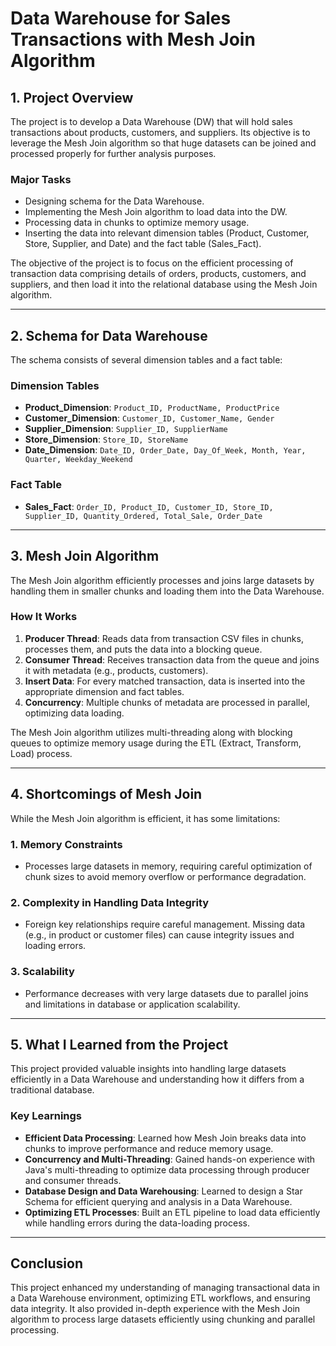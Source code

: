 # **Data Warehouse for Sales Transactions with Mesh Join Algorithm**

## **1. Project Overview**
The project is to develop a Data Warehouse (DW) that will hold sales transactions about products, customers, and suppliers. Its objective is to leverage the Mesh Join algorithm so that huge datasets can be joined and processed properly for further analysis purposes.

### **Major Tasks**
- Designing schema for the Data Warehouse.
- Implementing the Mesh Join algorithm to load data into the DW.
- Processing data in chunks to optimize memory usage.
- Inserting the data into relevant dimension tables (Product, Customer, Store, Supplier, and Date) and the fact table (Sales_Fact).

The objective of the project is to focus on the efficient processing of transaction data comprising details of orders, products, customers, and suppliers, and then load it into the relational database using the Mesh Join algorithm.

---

## **2. Schema for Data Warehouse**
The schema consists of several dimension tables and a fact table:

### **Dimension Tables**
- **Product_Dimension**: `Product_ID, ProductName, ProductPrice`
- **Customer_Dimension**: `Customer_ID, Customer_Name, Gender`
- **Supplier_Dimension**: `Supplier_ID, SupplierName`
- **Store_Dimension**: `Store_ID, StoreName`
- **Date_Dimension**: `Date_ID, Order_Date, Day_Of_Week, Month, Year, Quarter, Weekday_Weekend`

### **Fact Table**
- **Sales_Fact**: `Order_ID, Product_ID, Customer_ID, Store_ID, Supplier_ID, Quantity_Ordered, Total_Sale, Order_Date`

---

## **3. Mesh Join Algorithm**
The Mesh Join algorithm efficiently processes and joins large datasets by handling them in smaller chunks and loading them into the Data Warehouse.

### **How It Works**
1. **Producer Thread**: Reads data from transaction CSV files in chunks, processes them, and puts the data into a blocking queue.
2. **Consumer Thread**: Receives transaction data from the queue and joins it with metadata (e.g., products, customers).
3. **Insert Data**: For every matched transaction, data is inserted into the appropriate dimension and fact tables.
4. **Concurrency**: Multiple chunks of metadata are processed in parallel, optimizing data loading.

The Mesh Join algorithm utilizes multi-threading along with blocking queues to optimize memory usage during the ETL (Extract, Transform, Load) process.

---

## **4. Shortcomings of Mesh Join**
While the Mesh Join algorithm is efficient, it has some limitations:

### **1. Memory Constraints**
- Processes large datasets in memory, requiring careful optimization of chunk sizes to avoid memory overflow or performance degradation.

### **2. Complexity in Handling Data Integrity**
- Foreign key relationships require careful management. Missing data (e.g., in product or customer files) can cause integrity issues and loading errors.

### **3. Scalability**
- Performance decreases with very large datasets due to parallel joins and limitations in database or application scalability.

---

## **5. What I Learned from the Project**
This project provided valuable insights into handling large datasets efficiently in a Data Warehouse and understanding how it differs from a traditional database.

### **Key Learnings**
- **Efficient Data Processing**: Learned how Mesh Join breaks data into chunks to improve performance and reduce memory usage.
- **Concurrency and Multi-Threading**: Gained hands-on experience with Java's multi-threading to optimize data processing through producer and consumer threads.
- **Database Design and Data Warehousing**: Learned to design a Star Schema for efficient querying and analysis in a Data Warehouse.
- **Optimizing ETL Processes**: Built an ETL pipeline to load data efficiently while handling errors during the data-loading process.

---

## **Conclusion**
This project enhanced my understanding of managing transactional data in a Data Warehouse environment, optimizing ETL workflows, and ensuring data integrity. It also provided in-depth experience with the Mesh Join algorithm to process large datasets efficiently using chunking and parallel processing.
